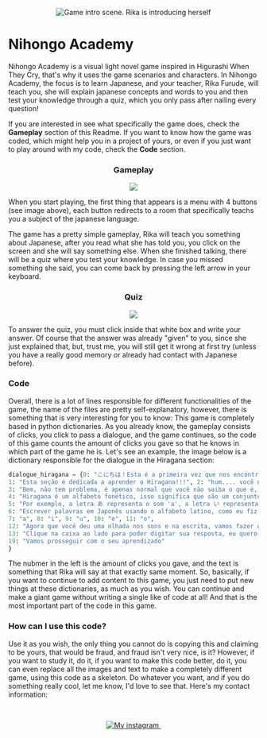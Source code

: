 <p align="center">
  <img src="https://i.imgur.com/hO0BuIf.png" alt="Game intro scene. Rika is introducing herself">
</p>

# Nihongo Academy

Nihongo Academy is a visual light novel game inspired in Higurashi When They Cry, that's why it uses the game scenarios and characters. In Nihongo Academy, the focus is to learn Japanese, and your teacher, Rika Furude, will teach you, she will explain japanese concepts and words to you and then test your knowledge through a quiz, which you only pass after nailing every question!

If you are interested in see what specifically the game does, check the **Gameplay** section of this Readme. If you want to know how the game was coded, which might help you in a project of yours, or even if you just want to play around with my code, check the **Code** section. 

<h3 align="center"> Gameplay</h3>

<p align="center"> 
  <img src="https://i.imgur.com/450OEJY.png">
</p>

When you start playing, the first thing that appears is a menu with 4 buttons (see image above), each button redirects to a room that specifically teachs you a subject of the japanese language. 

The game has a pretty simple gameplay, Rika will teach you something about Japanese, after you read what she has told you, you click on the screen and she will say something else. When she finished talking, there will be a quiz where you test your knowledge. In case you missed something she said, you can come back by pressing the left arrow in your keyboard.

<h3 align="center">Quiz</h3>

<p align="center">
  <img src="https://i.imgur.com/lrkX8A6.png">
</p>

To answer the quiz, you must click inside that white box and write your answer. Of course that the answer was already "given" to you, since she just explained that, but, trust me, you will still get it wrong at first try (unless you have a really good memory or already had contact with Japanese before). 

### Code 

Overall, there is a lot of lines responsible for different functionalities of the game, the name of the files are pretty self-explanatory, however, there is something that is very interesting for you to know: This game is completely based in python dictionaries. As you already know, the gameplay consists of clicks, you click to pass a dialogue, and the game continues, so the code of this game counts the amount of clicks you gave so that he knows in which part of the game he is. Let's see an example, the image below is a dictionary responsible for the dialogue in the Hiragana section:

~~~python
dialogue_hiragana = {0: "こにちは！Esta é a primeira vez que nos encontramos, não é? Meu nome é Rika Furude, prazer em conhecê-lo!",
1: "Esta seção é dedicada a aprender o Hiragana!!!", 2: "hum.... você não sabe o que é o hiragana?", 
3: "Bem, não tem problema, é apenas normal que você não saiba o que é, afinal é sua primeira aula!",
4: "Hiragana é um alfabeto fonético, isso significa que são um conjunto de símbolos que representam um som.",
5: "Por exemplo, a letra あ representa o som 'a', a letra い representa o som 'i', a letra え representa o som 'e', a letra う representa o som 'u', e a letra お representa o som 'o'.", 
6: "Escrever palavras em Japonês usando o alfabeto latino, como eu fiz agora, é chamado de Romaji! Agora, vamos dar uma ouvida nesses sons!", 
7: "a", 8: "i", 9: "u", 10: "e", 11: "o",
12: "Agora que você deu uma olhada nos sons e na escrita, vamos fazer um quiz, ok?", 
13: "Clique na caixa ao lado para poder digitar sua resposta, eu quero que você escreva o romaji da letra mostrada na tela.", 
19: "Vamos prosseguir com o seu aprendizado"
}
~~~

The nubmer in the left is the amount of clicks you gave, and the text is something that Rika will say at that exactly same moment. So, basically, if you want to continue to add content to this game, you just need to put new things at these dictionaries, as much as you wish. You can continue and make a giant game without writing a single like of code at all! And that is the most important part of the code in this game.

### How can I use this code?

Use it as you wish, the only thing you cannot do is copying this and claiming to be yours, that would be fraud, and fraud isn't very nice, is it? However, if you want to study it, do it, if you want to make this code better, do it, you can even replace all the images and text to make a completely different game, using this code as a skeleton. Do whatever you want, and if you do something really cool, let me know, I'd love to see that. Here's my contact information:

<br>

<p align="center">
  
  <a href="https://www.instagram.com/nandowastaken/">
    <img src="https://img.shields.io/badge/Instagram-E4405F?style=for-the-badge&logo=instagram&logoColor=white" target="_blank" alt="My instagram">
  </a>
  
  <a href="https://twitter.com/nandowastaken">
    <img src="https://img.shields.io/badge/Twitter-1DA1F2?style=for-the-badge&logo=twitter&logoColor=white" target="_blank" alt "My Twitter">
  </a>
  
</p>

